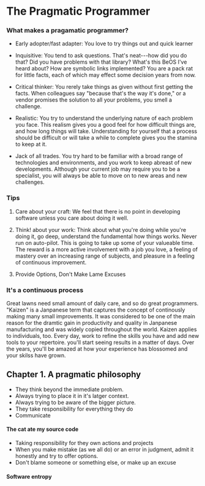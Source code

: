 # The Pragmatic Programmer 

### What makes a pragamatic programmer?
* Early adopter/fast adapter: You love to try things out and
quick learner

* Inquisitive: You tend to ask questions. That's neat---how
  did you do that? Did you have problems with that library?
What's this BeOS I've heard about? How are symbolic links
implemented? You are a pack rat for little facts, each of
which may effect some decision years from now.

* Critical thinker: You rerely take things as given without
  first getting the facts. When colleagues say "because that's
the way it's done," or a vendor promises the solution to all
your problems, you smell a challenge.

* Realistic: You try to understand the underlying nature of
  each problem you face. This realism gives you a good feel
for how difficult things are, and how long things will take.
Understanding for yourself that a process should be difficult
or will take a while to complete gives you the stamina to
keep at it.

* Jack of all trades. You try hard to be familiar with a
broad range of technologies and environments, and you work
to keep abreast of new developments. Although your current
job may require you to be a specialist, you will always be
able to move on to new areas and new challenges.

### Tips
1. Care about your craft: We feel that there is no point in
developing software unless you care about doing it well.

1. Think! about your work: Think about what you're doing
while you're doing it, go deep, understand the fundamental
how things works. Never run on auto-pilot. This is going to
take up some of your valueable time. The reward is a more
active involvement with a job you love, a feeling of mastery
over an increasing range of subjects, and pleasure in a
feeling of continuous improvement.

1. Provide Options, Don't Make Lame Excuses

### It's a continuous process
Great lawns need small amount of daily care, and so do great
programmers. "Kaizen" is a Janpanese term that captures the
concept of continously making many small improvements. It
was considered to be one of the main reason for the dramtic
gain in productivity and quality in Janpanese manufacturing
and was widely copied throughout the world. Kaizen applies
to individuals, too. Every day, work to refine the skills
you have and add new tools to your repertoire. you'll start
seeing results in a matter of days. Over the years, you'll
be amazed at how your experience has blossomed and your
skilss have grown.

## Chapter 1. A pragmatic philosophy
* They think beyond the immediate problem.
* Always trying to place it in it's latger context.
* Always trying to be aware of the bigger picture.
* They take responsibility for everything they do
* Communicate

#### The cat ate my source code
* Taking responsibility for they own actions and projects
* When you make mistake (as we all do) or an error in
  judgment, admit it honestly and try to offer options.
* Don't blame someone or something else, or make up an
  excuse

#### Software entropy
